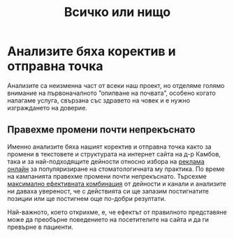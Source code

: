 ﻿---
layout: post
order: 9
rel: /about/kambov/analysis
service: /services/analysis
project: /portfolio/kambov
header: compact
display: subject cover
title: Всичко или нищо
description: Ефекта от правилното представяне пребърна поведението на посетителите на сайта и да ги превърна в пациенти.
---
# Анализите бяха коректив и отправна точка
Анализите са неизменна част от всеки наш проект, но отделяме голямо внимание на първоначалното ”опипване на почвата”, особено когато налагаме услуга, свързана със здравето на човек и е нужно изграждането на доверие. 

## Правехме промени почти непрекъснато
Именно анализите бяха нашият коректив и отправна точка както за промени в текстовете и структурата на интернет сайта на д-р Камбов, така и за най-подходящите дейности относно избора на [реклама онлайн](./../../маркетинг/онлайн-реклама.html) за популяризиране на стоматологичната му практика. По време на кампанията правехме промени почти непрекъснато. Търсехме [максимално ефективната комбинация](./../../маркетинг/дигитална-маркетинг-стратегия.html) от дейности и канали и анализите ни даваха увереност, че с действията си ще запазим постигнатите позиции или ще постигнем още по-добри резултати.

Най-важното, което открихме, е, че ефектът от правилното представяне може да преобърне поведението на посетителите на сайта и да ги превърне в пациенти.